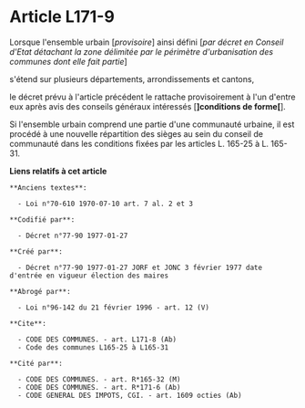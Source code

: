 # Article L171-9

Lorsque l'ensemble urbain [*provisoire*] ainsi défini [*par décret en Conseil d'Etat détachant la zone délimitée par le
périmètre d'urbanisation des communes dont elle fait partie*]

s'étend sur plusieurs départements, arrondissements et cantons,

le décret prévu à l'article précédent le rattache provisoirement à l'un d'entre eux après avis des conseils généraux
intéressés [**]conditions de forme[**]. 

Si l'ensemble urbain comprend une partie d'une communauté urbaine, il est procédé à une nouvelle répartition des sièges au
sein du conseil de communauté dans les conditions fixées par les articles L. 165-25 à L. 165-31.

**Liens relatifs à cet article**

	**Anciens textes**:

	  - Loi n°70-610 1970-07-10 art. 7 al. 2 et 3

	**Codifié par**:

	  - Décret n°77-90 1977-01-27

	**Créé par**:

	  - Décret n°77-90 1977-01-27 JORF et JONC 3 février 1977 date d'entrée en vigueur élection des maires

	**Abrogé par**:

	  - Loi n°96-142 du 21 février 1996 - art. 12 (V)

	**Cite**:

	  - CODE DES COMMUNES. - art. L171-8 (Ab)
	  - Code des communes L165-25 à L165-31

	**Cité par**:

	  - CODE DES COMMUNES. - art. R*165-32 (M)
	  - CODE DES COMMUNES. - art. R*171-6 (Ab)
	  - CODE GENERAL DES IMPOTS, CGI. - art. 1609 octies (Ab)
